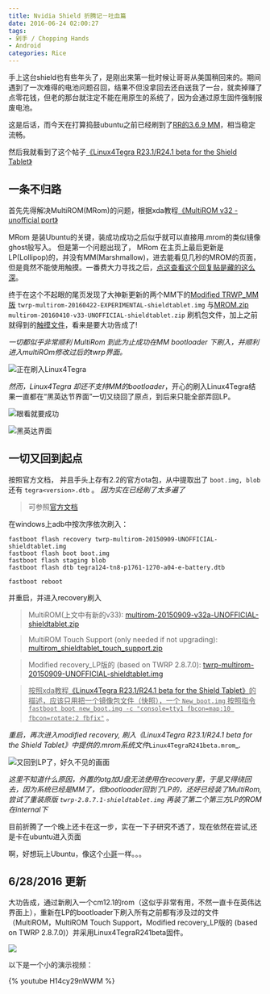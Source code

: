 ```yaml
---
title: Nvidia Shield 折腾记－吐血篇
date: 2016-06-24 02:00:27
tags:
- 剁手 / Chopping Hands
- Android
categories: Rice
---
```


手上这台shield也有些年头了，是刚出来第一批时候让哥哥从美国稍回来的。期间遇到了一次难得的电池问题召回，结果不但没拿回去还白送我了一台，就卖掉赚了点零花钱，但老的那台就注定不能在用原生的系统了，因为会通过原生固件强制报废电池。

这是后话，而今天在打算捣鼓ubuntu之前已经刷到了[RR的3.6.9 MM](http://forum.xda-developers.com/shield-tablet/development/rom-ressurrection-remix-m-t3327192)，相当稳定流畅。

然后我就看到了这个帖子[《Linux4Tegra R23.1/R24.1 beta for the Shield Tablet》](http://forum.xda-developers.com/shield-tablet/development/running-ubuntu-natively-shield-tablet-t2985238)
<!--more-->
## 一条不归路

首先先得解决MultiROM(MRom)的问题，根据xda教程[《MultiROM v32 - unofficial port》](http://forum.xda-developers.com/shield-tablet/development/multirom-v30-unofficial-port-t3025355 "MultiROM v32 - unofficial port")

MRom 是装Ubuntu的关键，装成功成功之后似乎就可以直接用.mrom的类似镜像ghost般写入。
但是第一个问题出现了， MRom 在主页上最后更新是LP(Lollipop)的，并没有MM(Marshmallow)，进去能看见几秒的MROM的页面，但是竟然不能使用触摸。一番费大力寻找之后，[点这查看这个回复贴是藏的这么深](http://forum.xda-developers.com/shield-tablet/development/multirom-v30-unofficial-port-t3025355/page34 "不容易")。

终于在这个不起眼的尾页发现了大神新更新的两个MM下的[Modified TRWP_MM版](https://www.androidfilehost.com/?fid=24499762636005537 "Modified TRWP_MM版") ` twrp-multirom-20160422-EXPERIMENTAL-shieldtablet.img ` 与[MROM.zip](https://www.androidfilehost.com/?fid=24499762635998042 "MROM.zip") ` multirom-20160410-v33-UNOFFICIAL-shieldtablet.zip ` 刷机包文件，加上之前就得到的[触摸文件](https://www.androidfilehost.com/?fid=23991606952608123 "MultiROM Touch Support")，看来是要大功告成了!


_一切都似乎非常顺利 MultiRom 到此为止成功在MM bootloader 下刷入，并顺利进入multiROm修改过后的twrp界面。_

![](http://i.imgur.com/9WWWYGt.jpg "正在刷入Linux4Tegra")

_然而，Linux4Tegra 却还不支持MM的bootloader_，开心的刷入Linux4Tegra结果一直都在“黑英达节界面”一切又绕回了原点，到后来只能全部弄回LP。

![](http://i.imgur.com/ZuQvsfZ.jpg "眼看就要成功")

![](http://i.imgur.com/OFjHqwG.jpg "黑英达界面")

## 一切又回到起点

按照官方文档， 并且手头上存有2.2的官方ota包，从中提取出了 ` boot.img, blob ` 还有 ` tegra<version>.dtb ` 。
*因为实在已经刷了太多遍了*

> 可参照[官方文档](http://docs.nvidia.com/gameworks/content/devices/shield_flashing_from_image.htm)

在windows上adb中按次序依次刷入：

```
fastboot flash recovery twrp-multirom-20150909-UNOFFICIAL-shieldtablet.img
fastboot flash boot boot.img
fastboot flash staging blob
fastboot flash dtb tegra124-tn8-p1761-1270-a04-e-battery.dtb

fastboot reboot
```

并重启，并进入recovery刷入

> MultiROM(上文中有新的v33): [multirom-20150909-v32a-UNOFFICIAL-shieldtablet.zip](https://www.androidfilehost.com/?fid=24052804347811950)

> MultiROM Touch Support (only needed if not upgrading): [multirom_shieldtablet_touch_support.zip](https://www.androidfilehost.com/?fid=23991606952608123)

> Modified recovery_LP版的 (based on TWRP 2.8.7.0): [twrp-multirom-20150909-UNOFFICIAL-shieldtablet.img](https://www.androidfilehost.com/?fid=24052804347811951)

> <ins>按照xda教程[《Linux4Tegra R23.1/R24.1 beta for the Shield Tablet》](http://forum.xda-developers.com/shield-tablet/development/running-ubuntu-natively-shield-tablet-t2985238)的描述，应该只用把一个镜像包文件（快照），一个 ` New_boot.img ` 按照指令 ` fastboot boot new_boot.img -c "console=tty1 fbcon=map:10 fbcon=rotate:2 fbfix" `</ins> 。

_重启，再次进入modified recovery, 刷入《Linux4Tegra R23.1/R24.1 beta for the Shield Tablet》中提供的.mrom系统文件_` Linux4TegraR241beta.mrom `_.

![](http://i.imgur.com/KQPwoiM.jpg "又回到LP了，好久不见的画面")

*这里不知道什么原因，外置的otg加U盘无法使用在recovery里，于是又得绕回去，因为系统已经是MM了，但bootloader回到了LP的，还好已经装了MultiRom, 尝试了重装原版 ` twrp-2.8.7.1-shieldtablet.img ` 再装了第二个第三方LP的ROM在internal下*

目前折腾了一个晚上还卡在这一步，实在一下子研究不透了，现在依然在尝试,还是卡在ubuntu进入页面

啊，好想玩上Ubuntu，像这个[小哥](http://wincak.besaba.com/category/shield-tablet/)一样。。。

## 6/28/2016 更新

大功告成，通过新刷入一个cm12.1的rom（这似乎非常有用，不然一直卡在英伟达界面上），重新在LP的bootloader下刷入所有之前都有涉及过的文件（MultiROM，MultiROM Touch Support，Modified recovery_LP版的 (based on TWRP 2.8.7.0)）并采用Linux4TegraR241beta固件。

![](http://i.imgur.com/9i8bcES.png)

以下是一个小的演示视频：

{% youtube H14cy29nWWM %}

